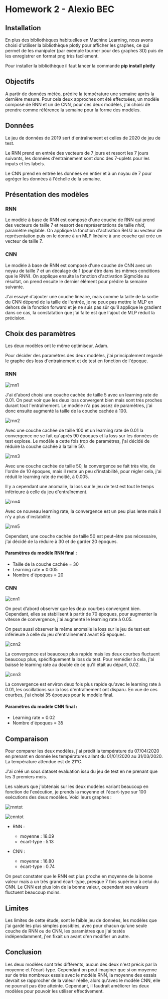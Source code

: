 # Homework 2 - Alexio BEC

## Installation

En plus des bibliothèques habituelles en Machine Learning, nous avons choisi d'utiliser la bibliothèque plotly pour afficher les graphes, ce qui permet de les manipuler (par exemple tourner pour des graphes 3D) puis de les enregistrer en format png très facilement.

Pour installer la bibliothèque il faut lancer la commande **pip install plotly**

## Objectifs

A partir de données météo, prédire la température une semaine après la dernière mesure. Pour cela deux approches ont été effectuées, un modèle composé de RNN et un de CNN, pour ces deux modèles, j'ai choisi de prendre comme référence la semaine pour la forme des modèles. 

## Données

Le jeu de données de 2019 sert d'entraînement et celles de 2020 de jeu de test.

Le RNN prend en entrée des vecteurs de 7 jours et ressort les 7 jours suivants, les données d'entrainement sont donc des 7-uplets pour les inputs et les labels.

Le CNN prend en entrée les données en entier et à un noyau de 7 pour agréger les données à l'échelle de la semaine.

## Présentation des modèles

### RNN
Le modèle à base de RNN est composé d'une couche de RNN qui prend des vecteurs de taille 7 et ressort des représentations de taille _nhid_, paramètre réglable. On applique la fonction d'activation ReLU au vecteur de représentation puis on le donne à un MLP linéaire à une couche qui crée un vecteur de taille 7.

### CNN
Le modèle à base de RNN est composé d'une couche de CNN avec un noyau de taille 7 et un décalage de 1 (pour être dans les mêmes conditions que le RNN). On applique ensuite la fonction d'activation Sigmoïde au résultat, on prend ensuite le dernier élément pour prédire la semaine suivante.

J'ai essayé d'ajouter une couche linéaire, mais comme la taille de la sortie du CNN dépend de la taille de l'entrée, je ne peux pas mettre le MLP en dehors de la fonction forward et je ne suis pas sûr qu'il applique le gradient dans ce cas, la constatation que j'ai faite est que l'ajout de MLP réduit la précision.

## Choix des paramètres

Les deux modèles ont le même optimiseur, Adam.

Pour décider des paramètres des deux modèles, j'ai principalement regardé le graphe des loss d'entrainement et de test en fonction de l'époque.

### RNN

![rnn1](https://github.com/alexiobec/homework_deep_learning/blob/master/img/RNN1.png?raw=true)

J'ai d'abord choisi une couche cachée de taille 5 avec un learning rate de 0.01. On peut voir que les deux loss convergent bien mais sont très proches durant tout l'entraînement. Le modèle n'a pas assez de paramètres, j'ai donc ensuite augmenté la taille de la couche cachée à 100.

![rnn2](https://github.com/alexiobec/homework_deep_learning/blob/master/img/RNN2.png?raw=true)

Avec une couche cachée de taille 100 et un learning rate de 0.01 la convergence ne se fait qu'après 90 époques et la loss sur les données de test explose. Le modèle a cette fois trop de paramètres, j'ai décidé de réduire la couche cachée à la taille 50.

![rnn3](https://github.com/alexiobec/homework_deep_learning/blob/master/img/RNN3.png?raw=true)

Avec une couche cachée de taille 50, la convergence se fait très vite, de l'ordre de 10 époques, mais il reste un peu d'instabilité, pour régler cela, j'ai réduit le learning rate de moitié, à 0.005.

Il y a cependant une anomalie, la loss sur le jeu de test est tout le temps inférieure à celle du jeu d'entraînement. 

![rnn4](https://github.com/alexiobec/homework_deep_learning/blob/master/img/RNN4.png?raw=true)

Avec ce nouveau learning rate, la convergence est un peu plus lente mais il n'y a plus d'instabilité.

![rnn5](https://github.com/alexiobec/homework_deep_learning/blob/master/img/RNN5.png?raw=true)

Cependant, une couche cachée de taille 50 est peut-être pas nécessaire, j'ai décidé de la réduire à 30 et de garder 20 époques.

#### Paramètres du modèle RNN final :
  * Taille de la couche cachée = 30
  * Learning rate = 0.005
  * Nombre d'époques = 20

### CNN

![cnn1](https://github.com/alexiobec/homework_deep_learning/blob/master/img/CNN1.png?raw=true)

On peut d'abord observer que les deux courbes convergent bien. Cependant, elles se stabilisent à partir de 70 époques, pour augmenter la vitesse de convergence, j'ai augmenté le learning rate à 0.05.

On peut aussi observer la même anomalie la loss sur le jeu de test est inférieure à celle du jeu d'entraînement avant 85 époques.

![cnn2](https://github.com/alexiobec/homework_deep_learning/blob/master/img/CNN2.png?raw=true)

La convergence est beaucoup plus rapide mais les deux courbes fluctuent beaucoup plus, spécifiquement la loss du test. Pour remédier à cela, j'ai baissé le learning rate au double de ce qu'il était au départ, 0.02.

![cnn3](https://github.com/alexiobec/homework_deep_learning/blob/master/img/CNN3.png?raw=true)

La convergence est environ deux fois plus rapide qu'avec le learning rate à 0.01, les oscillations sur la loss d'entraînement ont disparu. En vue de ces courbes, j'ai choisi 35 époques pour le modèle final.

#### Paramètres du modèle CNN final :
  * Learning rate = 0.02
  * Nombre d'époques = 35

## Comparaison

Pour comparer les deux modèles, j'ai prédit la température du 07/04/2020 en prenant en donnée les températures allant du 01/01/2020 au 31/03/2020. La température attendue est de 21°C.

J'ai créé un sous dataset evaluation issu du jeu de test en ne prenant que les 3 premiers mois.

Les valeurs que j'obtenais sur les deux modèles variant beaucoup en fonction de l'exécution, je prends la moyenne et l'écart-type sur 100 exécutions des deux modèles. Voici leurs graphes :

![rnntot](https://github.com/alexiobec/homework_deep_learning/blob/master/img/rnntot.png?raw=true)

![cnntot](https://github.com/alexiobec/homework_deep_learning/blob/master/img/cnntot.png?raw=true)

* RNN :
  - moyenne : 18.09
  - écart-type : 5.13

* CNN :
  - moyenne : 16.80
  - écart-type : 0.74

On peut constater que le RNN est plus proche en moyenne de la bonne valeur mais a un très grand écart-type, presque 7 fois supérieur à celui du CNN. Le CNN est plus loin de la bonne valeur, cependant ses valeurs fluctuent beaucoup moins.

## Limites

Les limites de cette étude, sont le faible jeu de données, les modèles que j'ai gardé les plus simples possibles, avec pour chacun qu'une seule couche de RNN ou de CNN, les paramètres que j'ai testés indépendamment, j'en fixait un avant d'en modifier un autre.

## Conclusion

Les deux modèles sont très différents, aucun des deux n'est précis par la moyenne et l'écart-type. Cependant on peut imaginer que si on moyenne sur de très nombreux essais avec le modèle RNN, la moyenne des essais devrait se rapprocher de la valeur réelle, alors qu'avec le modèle CNN, elle ne pourrait pas être atteinte. Cependant, il faudrait améliorer les deux modèles pour pouvoir les utiliser effectivement. 
